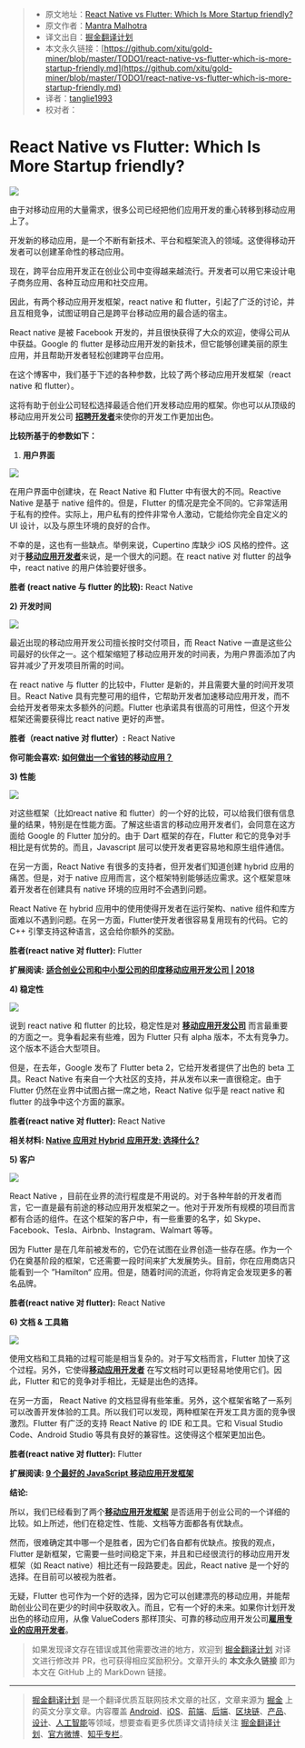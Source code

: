 > * 原文地址：[React Native vs Flutter: Which Is More Startup friendly?](https://hackernoon.com/react-native-vs-flutter-which-is-more-startup-friendly-c6e412d0b9ab)
> * 原文作者：[Mantra Malhotra](https://hackernoon.com/@valuecoders.vc?source=post_header_lockup)
> * 译文出自：[掘金翻译计划](https://github.com/xitu/gold-miner)
> * 本文永久链接：[https://github.com/xitu/gold-miner/blob/master/TODO1/react-native-vs-flutter-which-is-more-startup-friendly.md](https://github.com/xitu/gold-miner/blob/master/TODO1/react-native-vs-flutter-which-is-more-startup-friendly.md)
> * 译者：[tanglie1993](https://github.com/tanglie1993)
> * 校对者：

# React Native vs Flutter: Which Is More Startup friendly?

![](https://cdn-images-1.medium.com/max/800/1*Qnt_ctP0ZrlL959Dj3HZAw.jpeg)

由于对移动应用的大量需求，很多公司已经把他们应用开发的重心转移到移动应用上了。

开发新的移动应用，是一个不断有新技术、平台和框架流入的领域。这使得移动开发者可以创建革命性的移动应用。

现在，跨平台应用开发正在创业公司中变得越来越流行。开发者可以用它来设计电子商务应用、各种互动应用和社交应用。

因此，有两个移动应用开发框架，react native 和 flutter，引起了广泛的讨论，并且互相竞争，试图证明自己是跨平台移动应用的最合适的宿主。

React native 是被 Facebook 开发的，并且很快获得了大众的欢迎，使得公司从中获益。Google 的 flutter 是移动应用开发的新技术，但它能够创建美丽的原生应用，并且帮助开发者轻松创建跨平台应用。

在这个博客中，我们基于下述的各种参数，比较了两个移动应用开发框架（react native 和 flutter）。

这将有助于创业公司轻松选择最适合他们开发移动应用的框架。你也可以从顶级的移动应用开发公司 [**招聘开发者**](https://www.valuecoders.com/hire-developers?utm_source=hiredev_reactflutter_medium&utm_medium=mantra)来使你的开发工作更加出色。

**比较所基于的参数如下：**

1.  **用户界面**

![](https://cdn-images-1.medium.com/max/800/1*geJ1v8mM6-GTA6PDvdFKbw.jpeg)

在用户界面中创建块，在 React Native 和 Flutter 中有很大的不同。Reactive Native 是基于 native 组件的。但是，Flutter 的情况是完全不同的。它非常适用于私有的控件。实际上，用户私有的控件非常令人激动，它能给你完全自定义的 UI 设计，以及与原生环境的良好的合作。

不幸的是，这也有一些缺点。举例来说，Cupertino 库缺少 iOS 风格的控件。这对于[**移动应用开发者**](https://www.valuecoders.com/hire-developers?utm_source=home_reactflutter_medium&utm_medium=mantra)来说，是一个很大的问题。在 react native 对 flutter 的战争中，react native 的用户体验要好很多。

**胜者 (react native 与 flutter 的比较):** React Native

**2) 开发时间**

![](https://cdn-images-1.medium.com/max/800/1*Jv0iakVUFYTAhDpBQeMbXA.png)

最近出现的移动应用开发公司擅长按时交付项目，而 React Native 一直是这些公司最好的伙伴之一。这个框架缩短了移动应用开发的时间表，为用户界面添加了内容并减少了开发项目所需的时间。

在 react native 与 flutter 的比较中，Flutter 是新的，并且需要大量的时间开发项目。React Native 具有完整可用的组件，它帮助开发者加速移动应用开发，而不会给开发者带来太多额外的问题。Flutter 也承诺具有很高的可用性，但这个开发框架还需要获得比 react native 更好的声誉。

**胜者（react native 对 flutter）:** React Native

**你可能会喜欢: [如何做出一个省钱的移动应用？](https://www.valuecoders.com/blog/technology-and-apps/make-budget-friendly-mobile-app/?utm_source=blog_reactflutter_medium&utm_medium=mantra)**

**3) 性能**

![](https://cdn-images-1.medium.com/max/800/1*Nu2WBSE8G_GilhJ0gzqmmw.png)

对这些框架（比如react native 和 flutter）的一个好的比较，可以给我们很有信息量的结果，特别是在性能方面。了解这些语言的移动应用开发者们，会同意在这方面给 Google 的 Flutter 加分的。由于 Dart 框架的存在，Flutter 和它的竞争对手相比是有优势的。而且，Javascript 层可以使开发者更容易地和原生组件通信。

在另一方面，React Native 有很多的支持者，但开发者们知道创建 hybrid 应用的痛苦。但是，对于 native 应用而言，这个框架特别能够适应需求。这个框架意味着开发者在创建具有 native 环境的应用时不会遇到问题。

React Native 在 hybrid 应用中的使用使得开发者在运行架构、native 组件和库方面难以不遇到问题。在另一方面，Flutter使开发者很容易复用现有的代码。它的 C++ 引擎支持这种语言，这会给你额外的奖励。

**胜者(react native 对 flutter):** Flutter

**扩展阅读:** [**适合创业公司和中小型公司的印度移动应用开发公司 | 2018**](https://hackernoon.com/top-mobile-app-development-companies-in-india-for-startups-and-smes-2018-4059ed17a0ca)

**4) 稳定性**

![](https://cdn-images-1.medium.com/max/800/1*sO7kdtL_RaVhGTCHf881FA.png)

说到 react native 和 flutter 的比较，稳定性是对 [**移动应用开发公司**](https://www.valuecoders.com/mobile-application-development?utm_source=home_reactflutter_medium&utm_medium=mantra) 而言最重要的方面之一。竞争看起来有些难，因为 Flutter 只有 alpha 版本，不太有竞争力。这个版本不适合大型项目。

但是，在去年，Google 发布了 Flutter beta 2，它给开发者提供了出色的 beta 工具。React Native 有来自一个大社区的支持，并从发布以来一直很稳定。由于 Flutter 仍然在业界中试图占据一席之地，React Native 似乎是 react native 和 flutter 的战争中这个方面的赢家。

**胜者(react native 对 flutter):** React Native

**相关材料: [Native 应用对 Hybrid 应用开发: 选择什么?](https://www.valuecoders.com/blog/technology-and-apps/native-app-vs-hybrid-app/?utm_source=blog_reactflutter_medium&utm_medium=mantra)**

**5) 客户**

![](https://cdn-images-1.medium.com/max/800/1*dyDl69cH8Vr-8X0U2PZMkA.jpeg)

React Native ，目前在业界的流行程度是不用说的。对于各种年龄的开发者而言，它一直是最有前途的移动应用开发框架之一。他对于开发所有规模的项目而言都有合适的组件。在这个框架的客户中，有一些重要的名字，如 Skype、Facebook、Tesla、Airbnb、Instagram、Walmart 等等。

因为 Flutter 是在几年前被发布的，它仍在试图在业界创造一些存在感。作为一个仍在奠基阶段的框架，它还需要一段时间来扩大发展势头。目前，你在应用商店只能看到一个 ”Hamilton“ 应用。但是，随着时间的流逝，你将肯定会发现更多的著名品牌。

**胜者(react native 对 flutter):** React Native

**6) 文档 & 工具箱**

![](https://cdn-images-1.medium.com/max/800/1*B18aQH_4ZDsIoudtJ2gv1g.png)

使用文档和工具箱的过程可能是相当复杂的。对于写文档而言，Flutter 加快了这个过程。另外，它使得[**移动应用开发者**](https://www.valuecoders.com/hire-developers/hire-mobile-app-developers?utm_source=home_reactflutter_medium&utm_medium=mantra) 在写文档时可以更轻易地使用它们。因此，Flutter 和它的竞争对手相比，无疑是出色的选择。

在另一方面， React Native 的文档显得有些笨重。另外，这个框架省略了一系列可以改善开发体验的工具。所以我们可以发现，两种框架在开发工具方面的竞争很激烈。Flutter 有广泛的支持 React Native 的 IDE 和工具。它和 Visual Studio Code、Android Studio 等具有良好的兼容性。这使得这个框架更加出色。

**胜者(react native 对 flutter):** Flutter

**扩展阅读: [9 个最好的 JavaScript 移动应用开发框架](https://www.valuecoders.com/blog/technology-and-apps/top-javascript-frameworks-for-mobile-app-development/?utm_source=blog_reactflutter_medium&utm_medium=mantra)**

**结论:**

所以，我们已经看到了两个[**移动应用开发框架**](https://www.valuecoders.com/mobile-application-development?utm_source=home_reactflutter_medium&utm_medium=mantra) 是否适用于创业公司的一个详细的比较。如上所述，他们在稳定性、性能、文档等方面都各有优缺点。

然而，很难确定其中哪一个是胜者，因为它们各自都有优缺点。按我的观点，Flutter 是新框架，它需要一些时间稳定下来，并且和已经很流行的移动应用开发框架（如 React native）相比还有一段路要走。因此，React native 是一个好的选择。在目前可以被视为胜者。

无疑，Flutter 也可作为一个好的选择，因为它可以创建漂亮的移动应用，并能帮助创业公司在更少的时间中获取收入。而且，它有一个好的未来。如果你计划开发出色的移动应用，从像 ValueCoders 那样顶尖、可靠的移动应用开发公司[**雇用专业的应用开发者**](https://www.valuecoders.com/hire-developers/hire-mobile-app-developers?utm_source=hiremobile_reactflutter_medium&utm_medium=mantra)。

> 如果发现译文存在错误或其他需要改进的地方，欢迎到 [掘金翻译计划](https://github.com/xitu/gold-miner) 对译文进行修改并 PR，也可获得相应奖励积分。文章开头的 **本文永久链接** 即为本文在 GitHub 上的 MarkDown 链接。


---

> [掘金翻译计划](https://github.com/xitu/gold-miner) 是一个翻译优质互联网技术文章的社区，文章来源为 [掘金](https://juejin.im) 上的英文分享文章。内容覆盖 [Android](https://github.com/xitu/gold-miner#android)、[iOS](https://github.com/xitu/gold-miner#ios)、[前端](https://github.com/xitu/gold-miner#前端)、[后端](https://github.com/xitu/gold-miner#后端)、[区块链](https://github.com/xitu/gold-miner#区块链)、[产品](https://github.com/xitu/gold-miner#产品)、[设计](https://github.com/xitu/gold-miner#设计)、[人工智能](https://github.com/xitu/gold-miner#人工智能)等领域，想要查看更多优质译文请持续关注 [掘金翻译计划](https://github.com/xitu/gold-miner)、[官方微博](http://weibo.com/juejinfanyi)、[知乎专栏](https://zhuanlan.zhihu.com/juejinfanyi)。
